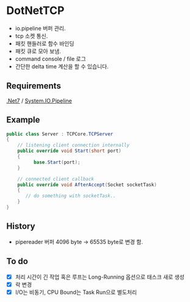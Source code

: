 # DotNetTCP

* io.pipeline 버퍼 관리.
* tcp 소켓 통신.
* 패킷 핸들러로 함수 바인딩
* 패킷 큐로 모아 보냄.
* command console / file 로그
* 간단한 delta time 계산을 할 수 있습니다.

## Requirements

[.Net7](https://dotnet.microsoft.com/en-us/download) / [System.IO.Pipeline](https://www.nuget.org/packages/System.IO.Pipelines/)

## Example
```C#
public class Server : TCPCore.TCPServer
{
    // listening client connection internally
    public override void Start(short port)
    {
		  base.Start(port);
    }

    // connected client callback
    public override void AfterAccept(Socket socketTask)
    {
       // do something with socketTask.. 
    }
}
```


## History

- pipereader 버퍼 4096 byte -> 65535 byte로 변경 함.

## To do

- [x] 처리 시간이 긴 작업 혹은 루프는 Long-Running 옵션으로 태스크 새로 생성
- [x] 락 변경
- [x] I/O는 비동기, CPU Bound는 Task Run으로 별도처리
